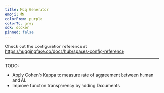 ```yaml
---
title: Mcq Generator
emoji: 📚
colorFrom: purple
colorTo: gray
sdk: docker
pinned: false
---
```


Check out the configuration reference at https://huggingface.co/docs/hub/spaces-config-reference

---
TODO:
+ Apply Cohen's Kappa to measure rate of aggreement between human and AI.
+ Improve function transparency by adding Documents
